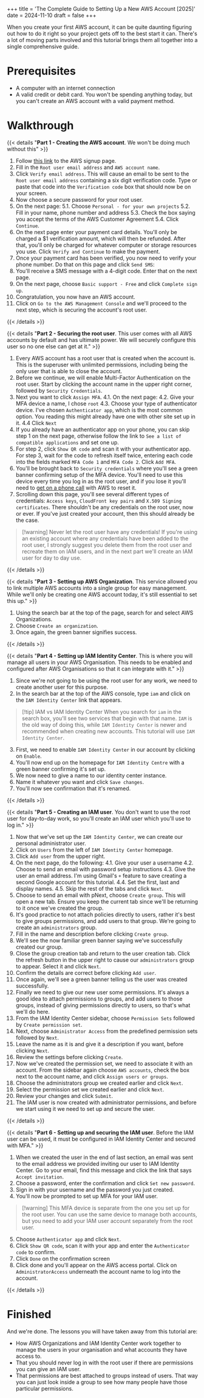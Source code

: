 +++
title = 'The Complete Guide to Setting Up a New AWS Account [2025]'
date = 2024-11-10
draft = false
+++

When you create your first AWS account, it can be quite daunting figuring out
how to do it right so your project gets off to the best start it can. There's a
lot of moving parts involved and this tutorial brings them all together into a
single comprehensive guide.

# Prerequisites

- A computer with an internet connection
- A valid credit or debit card. You won't be spending anything today, but you
  can't create an AWS account with a valid payment method.

# Walkthrough

{{< details "**Part 1 - Creating the AWS account**. We won\'t be doing much without this" >}}

1. Follow [this
   link](https://signin.aws.amazon.com/signup?request_type=register) to the AWS
   signup page.
2. Fill in the `Root user email address` and `AWS account name`.
3. Click `Verify email address`. This will cause an email to be sent to the
   `Root user email address` containing a six digit verification code. Type or
   paste that code into the `Verification code` box that should now be on your
   screen.
4. Now choose a secure password for your root user.
5. On the next page: 5.1. Choose `Personal - for your own projects` 5.2. Fill in
   your name, phone number and address 5.3. Check the box saying you accept the
   terms of the AWS Customer Agreement 5.4. Click `Continue`.
6. On the next page enter your payment card details. You'll only be charged a $1
   verification amount, which will then be refunded. After that, you'll only be
   charged for whatever computer or storage resources you use. Click `Verify and
Continue` to make the payment.
7. Once your payment card has been verified, you now need to verify your phone
   number. Do that on this page and click `Send SMS`:
8. You'll receive a SMS message with a 4-digit code. Enter that on the next
   page.
9. On the next page, choose `Basic support - Free` and click `Complete sign up`.
10. Congratulation, you now have an AWS account.
11. Click on `Go to the AWS Management Console` and we'll proceed to the next
    step, which is securing the account's root user.

{{< /details >}}

{{< details "**Part 2 - Securing the root user**. This user comes with all AWS accounts by default and has ultimate power. We will securely configure this user so no one else can get at it." >}}

1. Every AWS account has a root user that is created when the account is. This
   is the superuser with unlimited permissions, including being the only user that
   is able to close the account.
2. Before we continue, we will enable Multi-Factor Authentication on the root
   user. Start by clicking the account name in the upper right corner, followed by
   `Security Credentials`.
3. Next you want to click `Assign MFA`. 4.1. On the next page: 4.2. Give your
   MFA device a name, I chose `root` 4.3. Choose your type of authenticator device.
   I've chosen `Authenticator app`, which is the most common option. You reading
   this might already have one with other site set up in it. 4.4 Click `Next`
4. If you already have an authenticator app on your phone, you can skip step 1
   on the next page, otherwise follow the link to `See a list of compatible
applications` and set one up.
5. For step 2, click `Show QR code` and scan it with your authenticator app. For
   step 3, wait for the code to refresh itself twice, entering each code into the
   fields marked `MFA Code 1` and `MFA Code 2`. Click `Add MFA`.
6. You'll be brought back to `Security credentials` where you'll see a green
   banner confirming setup of the MFA device. You'll need to use this device every
   time you log in as the root user, and if you lose it you'll need to [get on a
   phone
   call](https://docs.aws.amazon.com/IAM/latest/UserGuide/id_credentials_mfa_lost-or-broken.html#root-mfa-lost-or-broken)
   with AWS to reset it.
7. Scrolling down this page, you'll see several different types of credentials:
   `Access keys`, `CloudFront key pairs` and `X.509 Signing certificates`. There
   shouldn't be any credentials on the root user, now or ever. If you've just
   created your account, then this should already be the case.

> [!warning] Never let the root user have any credentials! If you're using an
> existing account where any credentials have been added to the root user, I
> strongly suggest you delete them from the root user and recreate them on IAM
> users, and in the next part we'll create an IAM user for day to day use.

{{< /details >}}

{{< details "**Part 3 - Setting up AWS Organization**. This service allowed you to link multiple AWS accounts into a single group for easy management. While we'll only be creating one AWS account today, it's still essential to set this up." >}}

1. Using the search bar at the top of the page, search for and select AWS
   Organizations.
2. Choose `Create an organization`.
3. Once again, the green banner signifies success.

{{< /details >}}

{{< details "**Part 4 - Setting up IAM Identity Center**. This is where you will manage all users in your AWS Organisation. This needs to be enabled and configured after AWS Organisations so that it can integrate with it." >}}

1. Since we're not going to be using the root user for any work, we need to
   create another user for this purpose.
2. In the search bar at the top of the AWS console, type `iam` and click on the
   `IAM Identity Center` link that appears.

> [!tip] IAM vs IAM Identity Center
> When you search for `iam` in the search box, you'll see two services that
> begin with that name. `IAM` is the old way of doing this, while `IAM Identity
Center` is newer and recommended when creating new accounts. This tutorial
> will use `IAM Identity Center`.

3. First, we need to enable `IAM Identity Center` in our account by clicking on
   `Enable`.
4. You'll now end up on the homepage for `IAM Identity Centre` with a green
   banner confirming it's set up.
5. We now need to give a name to our identity center instance.
6. Name it whatever you want and click `Save changes`.
7. You'll now see confirmation that it's renamed.

{{< /details >}}

{{< details "**Part 5 - Creating an IAM user**. You don't want to use the root user for day-to-day work, so you'll create an IAM user which you'll use to log in." >}}

1. Now that we've set up the `IAM Identity Center`, we can create our personal
   administrator user.
2. Click on `Users` from the left of `IAM Identity Center` homepage.
3. Click `Add user` from the upper right.
4. On the next page, do the following: 4.1. Give your user a username 4.2.
   Choose to send an email with password setup instructions 4.3. Give the user an
   email address. I'm using Gmail's `+` feature to save creating a second Google
   account for this tutorial. 4.4. Set the first, last and display names. 4.5. Skip
   the rest of the tabs and click `Next`.
5. Choose to send an email with pNext, choose `Create group`. This will open a
   new tab. Ensure you keep the current tab since we'll be returning to it once
   we've created the group.
6. It's good practice to not attach policies directly to users, rather it's best
   to give groups permissions, and add users to that group. We're going to create
   an `administrators` group.
7. Fill in the name and description before clicking `Create group`.
8. We'll see the now familiar green banner saying we've successfully created our
   group.
9. Close the group creation tab and return to the user creation tab. Click the
   refresh button in the upper right to cause our `administrators` group to appear.
   Select it and click `Next`.
10. Confirm the details are correct before clicking `Add user`.
11. Once again, we'll see a green banner telling us the user was created
    successfully.
12. Finally we need to give our new user some permissions. It's always a good
    idea to attach permissions to groups, and add users to those groups, instead of
    giving permissions directly to users, so that's what we'll do here.
13. From the IAM Identity Center sidebar, choose `Permission Sets` followed by
    `Create permission set`.
14. Next, choose `Administrator Access` from the predefined permission sets
    followed by `Next`.
15. Leave the name as it is and give it a description if you want, before
    clicking `Next`.
16. Review the settings before clicking `Create`.
17. Now we've created the permission set, we need to associate it with an
    account. From the sidebar again choose `AWS accounts`, check the box next to the
    account name, and click `Assign users or groups`.
18. Choose the administrators group we created earlier and click `Next`.
19. Select the permission set we created earlier and click `Next`.
20. Review your changes and click `Submit`.
21. The IAM user is now created with administrator permissions, and before we
    start using it we need to set up and secure the user.

{{< /details >}}

{{< details "**Part 6 - Setting up and securing the IAM user**. Before the IAM user can be used, it must be configured in IAM Identity Center and secured with MFA." >}}

1. When we created the user in the end of last section, an email was sent to the
   email address we provided inviting our user to IAM Identity Center. Go to your
   email, find this message and click the link that says `Accept invitation`.
2. Choose a password, enter the confirmation and click `Set new password`.
3. Sign in with your username and the password you just created.
4. You'll now be prompted to set up MFA for your IAM user.

> [!warning] This MFA device is separate from the one you set up for the root
> user. You can use the same device to manage both accounts, but you need to add
> your IAM user account separately from the root user.

5. Choose `Authenticator app` and click `Next`.
6. Click `Show QR code`, scan it with your app and enter the `Authenticator
code` to confirm.
7. Click `Done` on the confirmation screen
8. Click done and you'll appear on the AWS access portal. Click on
   `AdministratorAccess` underneath the account name to log into the account.

{{< /details >}}

# Finished

And we're done. The lessons you will have taken away from this tutorial are:

- How AWS Organizations and IAM Identity Center work together to manage the
  users in your organisation and what accounts they have access to.
- That you should never log in with the root user if there are permissions you
  can give an IAM user.
- That permissions are best attached to groups instead of users. That way you
  can just look inside a group to see how many people have those particular
  permissions.
